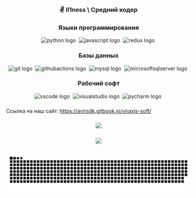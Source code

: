 <h3 align="center">✌️ ll1ness \ Средний кодер </h3>

###

<h3 align="center"> Языки программирования </h3>
<div align="center">
  <img src="https://skillicons.dev/icons?i=py" height="40" alt="python logo"  />
  <img width=h32" />
  <img src="https://skillicons.dev/icons?i=js" height="40" alt="javascript logo"  />
  <img width=h32" />
  <img src="https://skillicons.dev/icons?i=redux" height="40" alt="redux logo"  />
  <img width=h32" />
</div>

###

<h3 align="center"> Базы данных </h3>
<div align="center">
  <img src="https://skillicons.dev/icons?i=git" height="40" alt="git logo"  />
  <img width=h32" />
  <img src="https://skillicons.dev/icons?i=githubactions" height="40" alt="githubactions logo"  />
  <img width=h32" />
  <img src="https://skillicons.dev/icons?i=mysql" height="40" alt="mysql logo"  />
  <img width=h32" />
  <img src="https://cdn.jsdelivr.net/gh/devicons/devicon/icons/microsoftsqlserver/microsoftsqlserver-plain.svg" height="40" alt="microsoftsqlserver logo"  />
    <img width=h32" />
</div>

###

<h3 align="center"> Рабочий софт </h3>
<div align="center">
  <img src="https://skillicons.dev/icons?i=vscode" height="40" alt="vscode logo"  />
  <img width=h32" />
  <img src="https://skillicons.dev/icons?i=visualstudio" height="40" alt="visualstudio logo"  />
  <img width=h32" />
  <img src="https://cdn.jsdelivr.net/gh/devicons/devicon/icons/pycharm/pycharm-original.svg" height="40" alt="pycharm logo"  />
  <img width=h32" />
</div>

###

Ссылка на наш сайт: https://avirsdk.gitbook.io/viraxis-soft/

###

<p align="center">
  <img src="https://github-readme-stats.vercel.app/api?username=ll1ness&theme=bear&show_icons=true&hide_border=true&count_private=true&locale=ru">
</p>

###

<p align="center">
  <img src="https://github-profile-trophy.vercel.app/?username=ll1ness&theme=radical&no-frame=true&no-bg=true&margin-w=4">
</p>

###

<p align="center">
  <picture>
    <source media="(prefers-color-scheme: dark)" srcset="https://raw.githubusercontent.com/Flowseal/Flowseal/refs/heads/output/github-contribution-grid-snake-dark.svg" />
    <source media="(prefers-color-scheme: light)" srcset="https://raw.githubusercontent.com/Flowseal/Flowseal/refs/heads/output/github-contribution-grid-snake.svg" />
    <img alt="github-snake" src="https://raw.githubusercontent.com/Flowseal/Flowseal/refs/heads/output/github-contribution-grid-snake.svg" />
  </picture>
</p>

